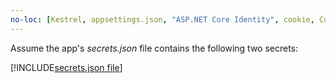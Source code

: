 ```yaml
---
no-loc: [Kestrel, appsettings.json, "ASP.NET Core Identity", cookie, Cookie, Blazor, "Blazor Server", "Blazor WebAssembly", "Identity", "Let's Encrypt", Razor, SignalR]
---
```

Assume the app's *secrets.json* file contains the following two secrets:

[!INCLUDE[secrets.json file](secrets-json-file.md)]
